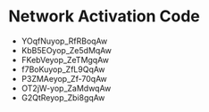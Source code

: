 # Network Activation Code
* YOqfNuyop_RfRBoqAw
* KbB5EOyop_Ze5dMqAw
* FKebVeyop_ZeTMgqAw
* f7BoKuyop_ZfL9QqAw
* P3ZMAeyop_Zf-70qAw
* OT2jW-yop_ZaMdwqAw
* G2QtReyop_Zbi8gqAw